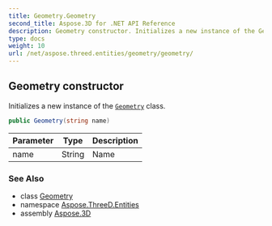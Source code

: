 ```yaml
---
title: Geometry.Geometry
second_title: Aspose.3D for .NET API Reference
description: Geometry constructor. Initializes a new instance of the Geometry class
type: docs
weight: 10
url: /net/aspose.threed.entities/geometry/geometry/
---
```

## Geometry constructor

Initializes a new instance of the [`Geometry`](../) class.

```csharp
public Geometry(string name)
```

| Parameter | Type | Description |
| --- | --- | --- |
| name | String | Name |

### See Also

* class [Geometry](../)
* namespace [Aspose.ThreeD.Entities](../../../aspose.threed.entities/)
* assembly [Aspose.3D](../../../)


